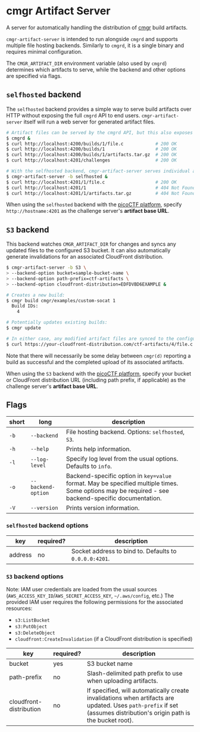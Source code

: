 # cmgr Artifact Server

A server for automatically handling the distribution of
[cmgr](https://github.com/ArmyCyberInstitute/cmgr) build artifacts.

`cmgr-artifact-server` is intended to run alongside `cmgrd` and supports multiple file hosting
backends. Similarly to `cmgrd`, it is a single binary and requires minimal configuration.

The `CMGR_ARTIFACT_DIR` environment variable (also used by `cmgrd`) determines which artifacts to
serve, while the backend and other options are specified via flags.

## `selfhosted` backend

The `selfhosted` backend provides a simple way to serve build artifacts over HTTP without exposing
the full `cmgrd` API to end users. `cmgr-artifact-server` itself will run a web server for generated
artifact files.

```bash
# Artifact files can be served by the cmgrd API, but this also exposes other endpoints:
$ cmgrd &
$ curl http://localhost:4200/builds/1/file.c            # 200 OK
$ curl http://localhost:4200/builds/1                   # 200 OK
$ curl http://localhost:4200/builds/1/artifacts.tar.gz  # 200 OK
$ curl http://localhost:4201/challenges                 # 200 OK

# With the selfhosted backend, cmgr-artifact-server serves individual artifact files only:
$ cmgr-artifact-server -b selfhosted &
$ curl http://localhost:4201/1/file.c                   # 200 OK
$ curl http://localhost:4201/1                          # 404 Not Found
$ curl http://localhost:4201/1/artifacts.tar.gz         # 404 Not Found
```

When using the `selfhosted` backend with the [picoCTF
platform](https://github.com/picoCTF/platform), specify `http://hostname:4201` as the challenge
server's **artifact base URL**.

## `S3` backend

This backend watches `CMGR_ARTIFACT_DIR` for changes and syncs any updated files to the configured
S3 bucket. It can also automatically generate invalidations for an associated CloudFront
distribution.

```bash
$ cmgr-artifact-server -b S3 \
> --backend-option bucket=sample-bucket-name \
> --backend-option path-prefix=ctf-artifacts \
> --backend-option cloudfront-distribution=EDFDVBD6EXAMPLE &

# Creates a new build:
$ cmgr build cmgr/examples/custom-socat 1
  Build IDs:
    4

# Potentially updates existing builds:
$ cmgr update

# In either case, any modified artifact files are synced to the configured cloud storage provider:
$ curl https://your-cloudfront-distribution.com/ctf-artifacts/4/file.c  # 200 OK
```

Note that there will necessarily be some delay between `cmgr(d)` reporting a build as successful and
the completed upload of its associated artifacts.

When using the `S3` backend with the [picoCTF platform](https://github.com/picoCTF/platform),
specify your bucket or CloudFront distribution URL (including path prefix, if applicable) as the
challenge server's **artifact base URL**.

## Flags

| short | long | description |
| --- | --- | --- |
| `-b` | `--backend` | File hosting backend. Options: `selfhosted`, `S3`. |
| `-h` | `--help` | Prints help information. |
| `-l` | `--log-level` | Specify log level from the usual options. Defaults to `info`. |
| `-o` | `--backend-option` | Backend-specific option in `key=value` format. May be specified multiple times. Some options may be required - see backend-specific documentation. |
| `-V` | `--version` | Prints version information. |

### `selfhosted` backend options

| key | required? | description |
| --- | --- | --- |
| address | no | Socket address to bind to. Defaults to `0.0.0.0:4201`. |

### `S3` backend options

Note: IAM user credentials are loaded from the usual sources
(`AWS_ACCESS_KEY_ID`/`AWS_SECRET_ACCESS_KEY`, `~/.aws/config`, etc.) The provided IAM user requires
the following permissions for the associated resources:

- `s3:ListBucket`
- `s3:PutObject`
- `s3:DeleteObject`
- `cloudfront:CreateInvalidation` (if a CloudFront distribution is specified)

| key | required? | description |
| --- | --- | --- |
| bucket | yes | S3 bucket name |
| path-prefix | no | Slash-delimited path prefix to use when uploading artifacts. |
| cloudfront-distribution | no | If specified, will automatically create invalidations when artifacts are updated. Uses `path-prefix` if set (assumes distribution's origin path is the bucket root). |
